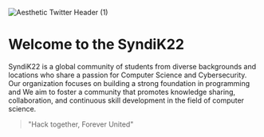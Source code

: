 ![Aesthetic Twitter Header (1)](https://github.com/user-attachments/assets/19a3b43c-90e9-4879-afb7-a79713fb6eae)

# Welcome to the SyndiK22
SyndiK22  is a global community of students from diverse backgrounds and locations who share a passion for Computer Science and Cybersecurity. Our organization focuses on building a strong foundation in programming and We aim to foster a community that promotes knowledge sharing, collaboration, and continuous skill development in the field of computer science.

> "Hack together, Forever United"


